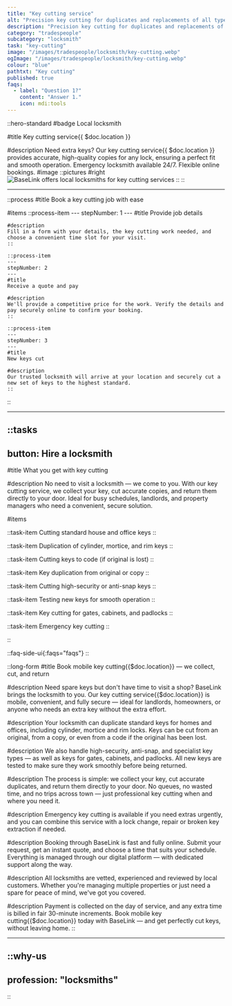 ```yaml
---
title: "Key cutting service"
alt: "Precision key cutting for duplicates and replacements of all types"
description: "Precision key cutting for duplicates and replacements of all types"
category: "tradespeople"
subcategory: "locksmith"
task: "key-cutting"
image: "/images/tradespeople/locksmith/key-cutting.webp"
ogImage: "/images/tradespeople/locksmith/key-cutting.webp"
colour: "blue"
pathtxt: "Key cutting"
published: true
faqs:
  - label: "Question 1?"
    content: "Answer 1."
    icon: mdi:tools
---
```


::hero-standard
#badge
Local locksmith

#title
Key cutting service{{ $doc.location }}

#description
Need extra keys? Our key cutting service{{ $doc.location }} provides accurate, high-quality copies for any lock, ensuring a perfect fit and smooth operation. Emergency locksmith available 24/7. Flexible online bookings.
#image
    ::pictures
    #right
    ![BaseLink offers local locksmiths for key cutting services](/images/tradespeople/locksmith/key-cutting.webp)
    ::
::

---

::process
#title
Book a key cutting job with ease

#items
    ::process-item
    ---
    stepNumber: 1
    ---
    #title
    Provide job details

    #description
    Fill in a form with your details, the key cutting work needed, and choose a convenient time slot for your visit.
    ::
    
    ::process-item
    ---
    stepNumber: 2
    ---
    #title
    Receive a quote and pay

    #description
    We'll provide a competitive price for the work. Verify the details and pay securely online to confirm your booking.
    ::

    ::process-item
    ---
    stepNumber: 3
    ---
    #title
    New keys cut

    #description
    Our trusted locksmith will arrive at your location and securely cut a new set of keys to the highest standard.
    ::
::

---

::tasks
---
button: Hire a locksmith
---

#title
What you get with key cutting

#description
No need to visit a locksmith — we come to you. With our key cutting service, we collect your key, cut accurate copies, and return them directly to your door. Ideal for busy schedules, landlords, and property managers who need a convenient, secure solution.

#items

  ::task-item
  Cutting standard house and office keys
  ::

  ::task-item
  Duplication of cylinder, mortice, and rim keys
  ::

  ::task-item
  Cutting keys to code (if original is lost)
  ::

  ::task-item
  Key duplication from original or copy
  ::

  ::task-item
  Cutting high-security or anti-snap keys
  ::

  ::task-item
  Testing new keys for smooth operation
  ::

  ::task-item
  Key cutting for gates, cabinets, and padlocks
  ::

  ::task-item
  Emergency key cutting
  ::

::


::faq-side-ui{:faqs="faqs"}
::


::long-form
#title
Book mobile key cutting{{$doc.location}} — we collect, cut, and return

#description
Need spare keys but don't have time to visit a shop? BaseLink brings the locksmith to you. Our key cutting service{{$doc.location}} is mobile, convenient, and fully secure — ideal for landlords, homeowners, or anyone who needs an extra key without the extra effort.

#description
Your locksmith can duplicate standard keys for homes and offices, including cylinder, mortice and rim locks. Keys can be cut from an original, from a copy, or even from a code if the original has been lost.

#description
We also handle high-security, anti-snap, and specialist key types — as well as keys for gates, cabinets, and padlocks. All new keys are tested to make sure they work smoothly before being returned.

#description
The process is simple: we collect your key, cut accurate duplicates, and return them directly to your door. No queues, no wasted time, and no trips across town — just professional key cutting when and where you need it.

#description
Emergency key cutting is available if you need extras urgently, and you can combine this service with a lock change, repair or broken key extraction if needed.

#description
Booking through BaseLink is fast and fully online. Submit your request, get an instant quote, and choose a time that suits your schedule. Everything is managed through our digital platform — with dedicated support along the way.

#description
All locksmiths are vetted, experienced and reviewed by local customers. Whether you're managing multiple properties or just need a spare for peace of mind, we've got you covered.

#description
Payment is collected on the day of service, and any extra time is billed in fair 30-minute increments. Book mobile key cutting{{$doc.location}} today with BaseLink — and get perfectly cut keys, without leaving home.
::

---

::why-us
---
profession: "locksmiths"
---
::